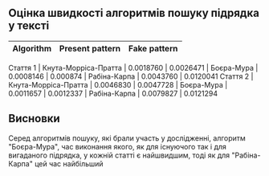 ## Оцінка швидкості алгоритмів пошуку підрядка у тексті



| Algorithm          | Present pattern     | Fake pattern
:------------------- | :------------------- | :-------------------
 Стаття 1
| Кнута-Морріса-Пратта                | 0.0018760            | 0.0026471
| Боєра-Мура                 | 0.0008146            | 0.000874
| Рабіна-Карпа                 | 0.0043760            | 0.0120041
 Стаття 2
| Кнута-Морріса-Пратта               | 0.0046830            | 0.0047728
| Боєра-Мура                 | 0.0011657            | 0.0012337
| Рабіна-Карпа                 | 0.0079827            | 0.0121294


## Висновки

Cеред алгоритмів пошуку, які брали участь у дослідженні, алгоритм "Боєра-Мура", час виконання якого, як для існуючого так і для вигаданого підрядка, у кожній статті є найшвидшим, тоді як для "Рабіна-Карпа" цей час найбільший
